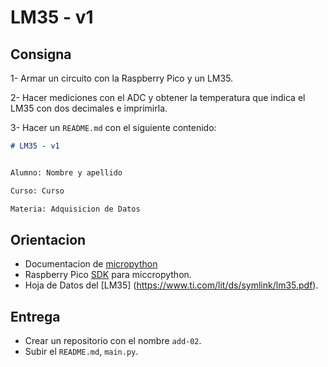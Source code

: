 # LM35 - v1

## Consigna

1- Armar un circuito con la Raspberry Pico y un LM35.

2- Hacer mediciones con el ADC y obtener la temperatura que indica el LM35 con dos decimales e imprimirla.

3- Hacer un `README.md` con el siguiente contenido:

```markdown
# LM35 - v1


Alumno: Nombre y apellido

Curso: Curso

Materia: Adquisicion de Datos
```

## Orientacion

- Documentacion de [micropython](https://docs.micropython.org/en/latest/rp2/quickref.html)
- Raspberry Pico [SDK](https://datasheets.raspberrypi.com/pico/raspberry-pi-pico-python-sdk.pdf) para miccropython.
- Hoja de Datos del [LM35] (https://www.ti.com/lit/ds/symlink/lm35.pdf).

## Entrega

- Crear un repositorio con el nombre `add-02`.
- Subir el `README.md`, `main.py`.
